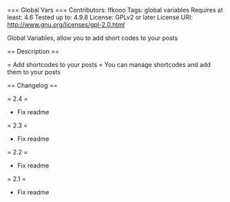 === Global Vars ===
Contributors: Ifkooo
Tags: global variables
Requires at least: 4.6
Tested up to: 4.9.8
License: GPLv2 or later
License URI: http://www.gnu.org/licenses/gpl-2.0.html



Global Variables, allow you to add short codes to your posts

== Description ==

= Add shortcodes to your posts =
You can manage shortcodes and add them to your posts

== Changelog ==

= 2.4 =
* Fix readme

= 2.3 =
* Fix readme

= 2.2 =
* Fix readme

= 2.1 =
* Fix readme
